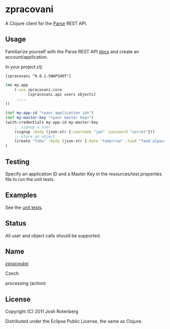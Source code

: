 # zpracovani

A Clojure client for the [Parse](http://parse.com) REST API.

## Usage

Familiarize yourself with the Parse REST API
[docs](https://www.parse.com/docs/rest) and create an account/application.

In your project.clj:

```
[zpracovani "0.0.1-SNAPSHOT"]
```

```clojure
(ns my.app
    (:use zpracovani.core
    	  [zpracovani.api users objects]
     ....
))

(def my-app-id "<your application id>")
(def my-master-key "<your master key>")
(with-credentials my-app-id my-master-key
    ;; signup a user
    (signup :body (json-str {:username "jan" :password "secret"}))
    ;; store an object
    (create "ToDo" :body (json-str {:date "tomorrow" :task "feed alpacas"}))
)
```

## Testing

Specify an application ID and a Master Key in the
resources/test.properties file to run the unit tests.

## Examples

See the [unit tests](https://github.com/joshrotenberg/zpracovani/tree/master/test/zpracovani/test/api).

## Status

All user and object calls should be supported.

## Name

[zpracování](http://en.wiktionary.org/wiki/zpracov%C3%A1n%C3%AD)

Czech

processing (action)

## License

Copyright (C) 2011 Josh Rotenberg

Distributed under the Eclipse Public License, the same as Clojure.
